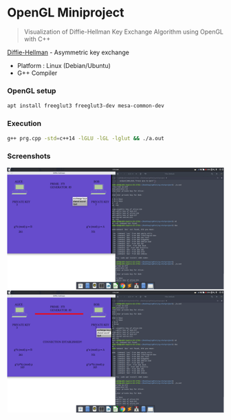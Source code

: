# OpenGL Miniproject

> Visualization of Diffie-Hellman Key Exchange Algorithm using OpenGL with C++

[Diffie-Hellman] - Asymmetric key exchange

* Platform : Linux (Debian/Ubuntu)
* G++ Compiler

### OpenGL setup

```sh
apt install freeglut3 freeglut3-dev mesa-common-dev 
```

### Execution
```sh
g++ prg.cpp -std=c++14 -lGLU -lGL -lglut && ./a.out
```
### Screenshots

![alt text](https://github.com/suman-kr/cg-miniproject/blob/master/Screenshot/1.png)
![alt text](https://github.com/suman-kr/cg-miniproject/blob/master/Screenshot/2.png)

[//]: #
[Diffie-Hellman]: <https://en.wikipedia.org/wiki/Diffie%E2%80%93Hellman_key_exchange>
